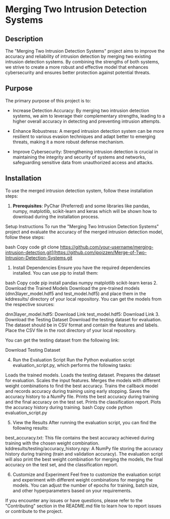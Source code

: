 # Merging Two Intrusion Detection Systems


## Description

The "Merging Two Intrusion Detection Systems" project aims to improve the accuracy and reliability of intrusion detection by merging two existing intrusion detection systems. By combining the strengths of both systems, we strive to create a more robust and effective model that enhances cybersecurity and ensures better protection against potential threats.

## Purpose

The primary purpose of this project is to:

- Increase Detection Accuracy: By merging two intrusion detection systems, we aim to leverage their complementary strengths, leading to a higher overall accuracy in detecting and preventing intrusion attempts.

- Enhance Robustness: A merged intrusion detection system can be more resilient to various evasion techniques and adapt better to emerging threats, making it a more robust defense mechanism.

- Improve Cybersecurity: Strengthening intrusion detection is crucial in maintaining the integrity and security of systems and networks, safeguarding sensitive data from unauthorized access and attacks.

## Installation

To use the merged intrusion detection system, follow these installation steps:

1. **Prerequisites**: PyChar (Preferred) and some libraries like pandas, numpy, matplotlib, scikit-learn and keras which will be shown how to download during the
   installation process.

Setup Instructions
To run the "Merging Two Intrusion Detection Systems" project and evaluate the accuracy of the merged intrusion detection model, follow these steps:


bash
Copy code
git clone https://github.com/your-username/merging-intrusion-detection.git](https://github.com/ipoizzen/Merge-of-Two-Intrusion-Detection-Systems.git
1. Install Dependencies
Ensure you have the required dependencies installed. You can use pip to install them:

bash
Copy code
pip install pandas numpy matplotlib scikit-learn keras
2. Download the Trained Models
Download the pre-trained models (dnn3layer_model.hdf5 and test_model.hdf5) and place them in the kddresults/ directory of your local repository. You can get the models from the respective sources:

dnn3layer_model.hdf5: Download Link
test_model.hdf5: Download Link
3. Download the Testing Dataset
Download the testing dataset for evaluation. The dataset should be in CSV format and contain the features and labels. Place the CSV file in the root directory of your local repository.

You can get the testing dataset from the following link:

Download Testing Dataset

4. Run the Evaluation Script
Run the Python evaluation script evaluation_script.py, which performs the following tasks:

Loads the trained models.
Loads the testing dataset.
Prepares the dataset for evaluation.
Scales the input features.
Merges the models with different weight combinations to find the best accuracy.
Trains the callback model and records accuracy during training using early stopping.
Saves the accuracy history to a NumPy file.
Prints the best accuracy during training and the final accuracy on the test set.
Prints the classification report.
Plots the accuracy history during training.
bash
Copy code
python evaluation_script.py

5. View the Results
After running the evaluation script, you can find the following results:

best_accuracy.txt: This file contains the best accuracy achieved during training with the chosen weight combination.
kddresults/testing/accuracy_history.npy: A NumPy file storing the accuracy history during training (train and validation accuracy).
The evaluation script will also print the best weight combination for merging the models, the final accuracy on the test set, and the classification report.

6. Customize and Experiment
Feel free to customize the evaluation script and experiment with different weight combinations for merging the models. You can adjust the number of epochs for training, batch size, and other hyperparameters based on your requirements.

If you encounter any issues or have questions, please refer to the "Contributing" section in the README.md file to learn how to report issues or contribute to the project.

